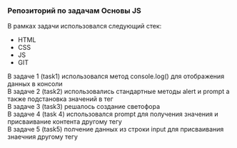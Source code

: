 ### Репозиторий по задачам Основы JS

В рамках задачи использовался следующий стек:
* HTML
* CSS
* JS
* GIT

В задаче 1 (task1) использовался метод console.log() для отображения данных в консоли<br>
В задаче 2 (task2) использовались стандартные методы alert и prompt а также подстановка значений в тег<br>
В задаче 3 (task3) решалось создание светофора<br>
В задаче 4 (task 4) использовался prompt для получения значения и присваивание контента другому тегу<br>
В задаче 5 (task5) полчение данных из строки input для присваивания знаечния другому тегу<br>

